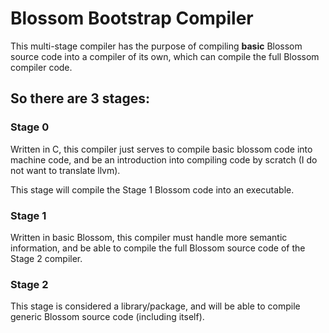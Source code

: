 # Blossom Bootstrap Compiler

This multi-stage compiler has the purpose of compiling **basic** Blossom source code into a compiler of its own, which can compile the full Blossom compiler code.

## So there are 3 stages:

### Stage 0

Written in C, this compiler just serves to compile basic blossom code into machine code, and be an introduction into compiling code by scratch (I do not want to translate llvm).

This stage will compile the Stage 1 Blossom code into an executable.

### Stage 1

Written in basic Blossom, this compiler must handle more semantic information, and be able to compile the full Blossom source code of the Stage 2 compiler.

### Stage 2

This stage is considered a library/package, and will be able to compile generic Blossom source code (including itself).
